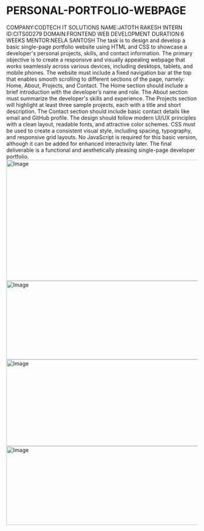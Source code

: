 # PERSONAL-PORTFOLIO-WEBPAGE
COMPANY:CODTECH IT SOLUTIONS
NAME:JATOTH RAKESH
INTERN ID:CITS0D279
DOMAIN:FRONTEND WEB DEVELOPMENT
DURATION:6 WEEKS
MENTOR:NEELA SANTOSH
The task is to design and develop a basic single-page portfolio website using HTML and CSS to showcase a developer's personal projects, skills, and contact information. The primary objective is to create a responsive and visually appealing webpage that works seamlessly across various devices, including desktops, tablets, and mobile phones. The website must include a fixed navigation bar at the top that enables smooth scrolling to different sections of the page, namely: Home, About, Projects, and Contact.
The Home section should include a brief introduction with the developer’s name and role. The About section must summarize the developer's skills and experience. The Projects section will highlight at least three sample projects, each with a title and short description. The Contact section should include basic contact details like email and GitHub profile.
The design should follow modern UI/UX principles with a clean layout, readable fonts, and attractive color schemes. CSS must be used to create a consistent visual style, including spacing, typography, and responsive grid layouts. No JavaScript is required for this basic version, although it can be added for enhanced interactivity later. The final deliverable is a functional and aesthetically pleasing single-page developer portfolio.
<img width="898" height="319" alt="Image" src="https://github.com/user-attachments/assets/139e6332-a1c5-4523-b1ab-e376bc9e15c0" />
<img width="733" height="207" alt="Image" src="https://github.com/user-attachments/assets/5a97df79-9dee-4b67-a9e5-00b8c08ee118" />
<img width="747" height="228" alt="Image" src="https://github.com/user-attachments/assets/da475cc5-a388-456f-aa48-36202755b105" />
<img width="561" height="208" alt="Image" src="https://github.com/user-attachments/assets/2d1bff1e-9468-4e0e-907d-50160d5588a2" />
